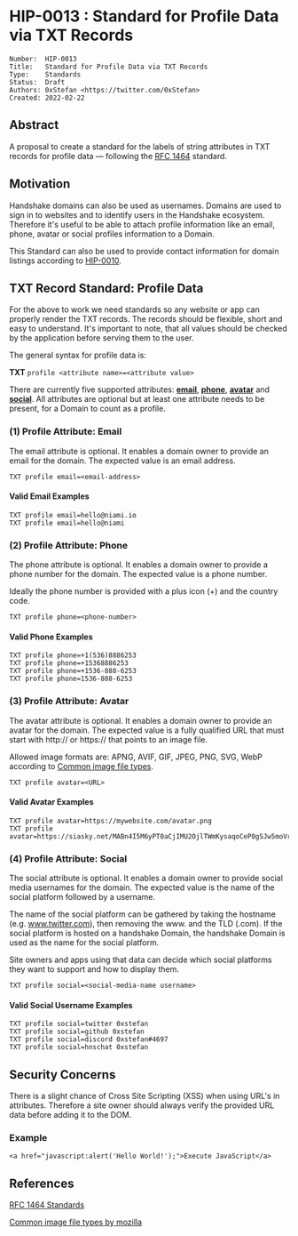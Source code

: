# HIP-0013 : Standard for Profile Data via TXT Records 

```
Number:  HIP-0013
Title:   Standard for Profile Data via TXT Records 
Type:    Standards
Status:  Draft
Authors: 0xStefan <https://twitter.com/0xStefan>
Created: 2022-02-22
```

## Abstract

A proposal to create a standard for the labels of string attributes in TXT records for profile data — following the [RFC 1464](https://datatracker.ietf.org/doc/html/rfc1464) standard.

## Motivation

Handshake domains can also be used as usernames. Domains are used to sign in to websites and to identify users in the Handshake ecosystem. Therefore it's useful to be able to attach profile information like an email, phone, avatar or social profiles information to a Domain.

This Standard can also be used to provide contact information for domain listings according to [HIP-0010](https://github.com/handshake-org/HIPs/blob/master/HIP-0010.md).

## TXT Record Standard: Profile Data

For the above to work we need standards so any website or app can properly render the TXT records. The records should be flexible, short and easy to understand. It's important to note, that all values should be checked by the application before serving them to the user.

The general syntax for profile data is:

**TXT** `profile <attribute name>=<attribute value>`

There are currently five supported attributes: **[email](#email)**, **[phone](#phone)**, **[avatar](#avatar)** and **[social](#social)**. All attributes are optional but at least one attribute needs to be present, for a Domain to count as a profile.

### <a id="email"></a> (1) Profile Attribute: Email

The email attribute is optional. It enables a domain owner to provide an email for the domain. The expected value is an email address.

```
TXT profile email=<email-address>
```

#### Valid Email Examples

```
TXT profile email=hello@niami.io
TXT profile email=hello@niami
```

### <a id="phone"></a> (2) Profile Attribute: Phone

The phone attribute is optional. It enables a domain owner to provide a phone number for the domain. The expected value is a phone number.

Ideally the phone number is provided with a plus icon (+) and the country code.

```
TXT profile phone=<phone-number>
```

#### Valid Phone Examples

```
TXT profile phone=+1(536)8886253
TXT profile phone=+15368886253
TXT profile phone=+1536-888-6253
TXT profile phone=1536-888-6253
```

### <a id="avatar"></a> (3) Profile Attribute: Avatar

The avatar attribute is optional. It enables a domain owner to provide an avatar for the domain. The expected value is a fully qualified URL that must start with http:// or https:// that points to an image file.

Allowed image formats are: APNG, AVIF, GIF, JPEG, PNG, SVG, WebP according to [Common image file types](https://developer.mozilla.org/en-US/docs/Web/Media/Formats/Image_types).

```
TXT profile avatar=<URL>
```

#### Valid Avatar Examples

```
TXT profile avatar=https://mywebsite.com/avatar.png
TXT profile avatar=https://siasky.net/MABn4I5M6yPT0aCjIMU2OjlTWmKysaqoCeP0gSJw5moVrg
```

### <a id="social"></a> (4) Profile Attribute: Social

The social attribute is optional. It enables a domain owner to provide social media usernames for the domain. The expected value is the name of the social platform followed by a username.

The name of the social platform can be gathered by taking the hostname (e.g. www.twitter.com), then removing the www. and the TLD (.com). If the social platform is hosted on a handshake Domain, the handshake Domain is used as the name for the social platform.

Site owners and apps using that data can decide which social platforms they want to support and how to display them.

```
TXT profile social=<social-media-name username>
```

#### Valid Social Username Examples

```
TXT profile social=twitter 0xstefan
TXT profile social=github 0xstefan
TXT profile social=discord 0xstefan#4697
TXT profile social=hnschat 0xstefan
```

## Security Concerns

There is a slight chance of Cross Site Scripting (XSS) when using URL's in attributes. Therefore a site owner should always verify the provided URL data before adding it to the DOM.

### Example

`<a href="javascript:alert('Hello World!');">Execute JavaScript</a>`

## References

[RFC 1464 Standards](https://datatracker.ietf.org/doc/html/rfc1464)

[Common image file types by mozilla](https://developer.mozilla.org/en-US/docs/Web/Media/Formats/Image_types)
